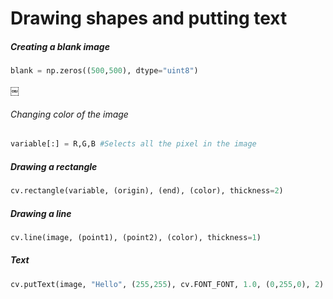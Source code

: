 # Drawing shapes and putting text

##### Creating a blank image
```Python 
blank = np.zeros((500,500), dtype="uint8")
```
￼
###### Changing color of the image
```Python
variable[:] = R,G,B #Selects all the pixel in the image 
```

##### Drawing a rectangle
```Python 
cv.rectangle(variable, (origin), (end), (color), thickness=2)
```

##### Drawing a line
```Python 
cv.line(image, (point1), (point2), (color), thickness=1)
```

##### Text
```Python 
cv.putText(image, "Hello", (255,255), cv.FONT_FONT, 1.0, (0,255,0), 2)
```